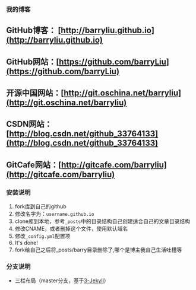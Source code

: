 ### 我的博客

 
GitHub博客： [http://barryliu.github.io](http://barryliu.github.io)
-----------
GitHub网站：[https://github.com/barryLiu](https://github.com/barryLiu) 
----------
开源中国网站：[http://git.oschina.net/barryliu](http://git.oschina.net/barryliu) 
----------
CSDN网站：[http://blog.csdn.net/github_33764133](http://blog.csdn.net/github_33764133) 
----------
GitCafe网站：[http://gitcafe.com/barryliu](http://gitcafe.com/barryliu) 
----------

### 安装说明

1. fork库到自己的github
2. 修改名字为：`username.github.io`
3. clone库到本地，参考`_posts`中的目录结构自己创建适合自己的文章目录结构
4. 修改CNAME，或者删掉这个文件，使用默认域名
5. 修改`_config.yml`配置项
6. It's done!
7. fork给自己之后将_posts/barry目录删除了,哪个是博主我自己生活吐槽等

### 分支说明

- 三栏布局（master分支，基于[3-Jekyll](https://github.com/P233/3-Jekyll)）

